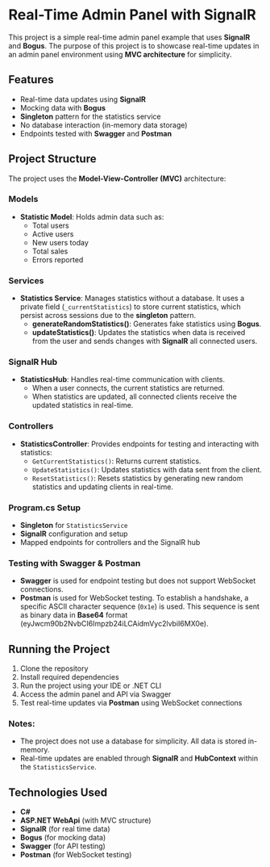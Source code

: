 
# Real-Time Admin Panel with SignalR

This project is a simple real-time admin panel example that uses **SignalR** and **Bogus**. The purpose of this project is to showcase real-time updates in an admin panel environment using **MVC architecture** for simplicity.

## Features
- Real-time data updates using **SignalR**
- Mocking data with **Bogus**
- **Singleton** pattern for the statistics service
- No database interaction (in-memory data storage)
- Endpoints tested with **Swagger** and **Postman**
  
## Project Structure
The project uses the **Model-View-Controller (MVC)** architecture:

### Models
- **Statistic Model**: Holds admin data such as:
  - Total users
  - Active users
  - New users today
  - Total sales
  - Errors reported
  
### Services
- **Statistics Service**: Manages statistics without a database. It uses a private field (`_currentStatistics`) to store current statistics, which persist across sessions due to the **singleton** pattern.
  - **generateRandomStatistics()**: Generates fake statistics using **Bogus**.
  - **updateStatistics()**: Updates the statistics when data is received from the user and sends changes with **SignalR** all connected users.
  
### SignalR Hub
- **StatisticsHub**: Handles real-time communication with clients.
  - When a user connects, the current statistics are returned.
  - When statistics are updated, all connected clients receive the updated statistics in real-time.

### Controllers
- **StatisticsController**: Provides endpoints for testing and interacting with statistics:
  - `GetCurrentStatistics()`: Returns current statistics.
  - `UpdateStatistics()`: Updates statistics with data sent from the client.
  - `ResetStatistics()`: Resets statistics by generating new random statistics and updating clients in real-time.

### Program.cs Setup
- **Singleton** for `StatisticsService`
- **SignalR** configuration and setup
- Mapped endpoints for controllers and the SignalR hub

### Testing with Swagger & Postman
- **Swagger** is used for endpoint testing but does not support WebSocket connections.
- **Postman** is used for WebSocket testing. To establish a handshake, a specific ASCII character sequence (`0x1e`) is used. This sequence is sent as binary data in **Base64** format (eyJwcm90b2NvbCI6Impzb24iLCAidmVyc2lvbiI6MX0e).

## Running the Project
1. Clone the repository
2. Install required dependencies
3. Run the project using your IDE or .NET CLI
4. Access the admin panel and API via Swagger
5. Test real-time updates via **Postman** using WebSocket connections

### Notes:
- The project does not use a database for simplicity. All data is stored in-memory.
- Real-time updates are enabled through **SignalR** and **HubContext** within the `StatisticsService`.

## Technologies Used
- **C#**
- **ASP.NET WebApi** (with MVC structure)
- **SignalR** (for real time data)
- **Bogus** (for mocking data)
- **Swagger** (for API testing)
- **Postman** (for WebSocket testing)
